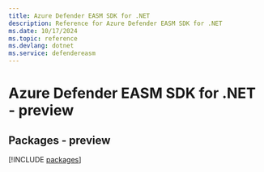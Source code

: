 ```yaml
---
title: Azure Defender EASM SDK for .NET
description: Reference for Azure Defender EASM SDK for .NET
ms.date: 10/17/2024
ms.topic: reference
ms.devlang: dotnet
ms.service: defendereasm
---
```

# Azure Defender EASM SDK for .NET - preview
## Packages - preview
[!INCLUDE [packages](defender-easm-index.md)]